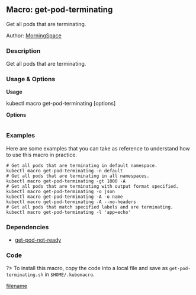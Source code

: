 ## Macro: get-pod-terminating

Get all pods that are terminating.

Author: [MorningSpace](https://github.com/morningspace/)

<!-- tabs:start -->

### **Description**


Get all pods that are terminating.



### **Usage & Options**

**Usage**

kubectl macro get-pod-terminating [options]

**Options**

```

```

### **Examples**

Here are some examples that you can take as reference to understand how to use this macro in practice.
```shell
# Get all pods that are terminating in default namespace.
kubectl macro get-pod-terminating -n default
# Get all pods that are terminating in all namespaces.
kubectl macro get-pod-terminating -gt 1000 -A
# Get all pods that are terminating with output format specified.
kubectl macro get-pod-terminating -o json
kubectl macro get-pod-terminating -A -o name
kubectl macro get-pod-terminating -A --no-headers
# Get all pods that match specified labels and are terminating.
kubectl macro get-pod-terminating -l 'app=echo'

```

### **Dependencies**

* [get-pod-not-ready](docs/get-pod-not-ready.md)

### **Code**

?> To install this macro, copy the code into a local file and save as `get-pod-terminating.sh` in `$HOME/.kubemacro`.

[filename](../bin/get-pod-terminating.sh ':include :type=code shell')

<!-- tabs:end -->
